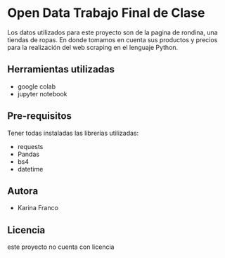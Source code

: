 # Open Data Trabajo Final de Clase
Los datos utilizados para este proyecto son de la pagina de rondina, una tiendas de ropas. En donde tomamos en cuenta sus productos y precios para la realización del web scraping en el lenguaje Python.

## Herramientas utilizadas
* google colab 
* jupyter notebook 

## Pre-requisitos
Tener todas instaladas las librerías utilizadas:
* requests
* Pandas
* bs4
* datetime

## Autora
* Karina Franco

## Licencia 
este proyecto no cuenta con licencia 
